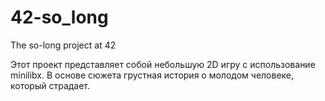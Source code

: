 # 42-so_long
The so-long project at 42

Этот проект представляет собой небольшую 2D игру с использование minilibx.
В основе сюжета грустная история о молодом человеке, который страдает.
